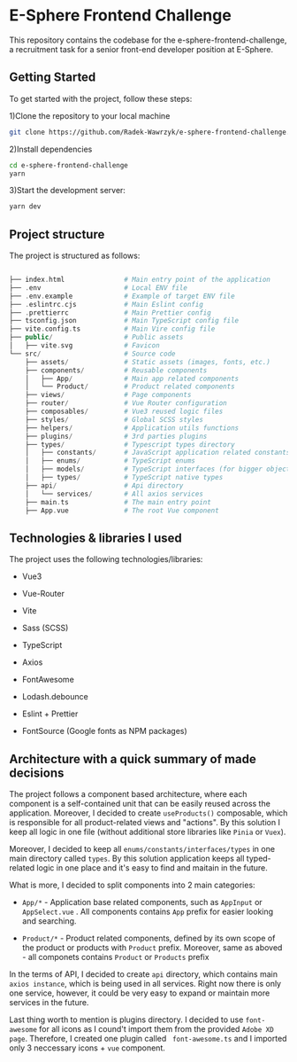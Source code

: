 # E-Sphere Frontend Challenge

This repository contains the codebase for the e-sphere-frontend-challenge, a recruitment task for a senior front-end developer position at E-Sphere.

## Getting Started

To get started with the project, follow these steps:

1)Clone the repository to your local machine

```bash
git clone https://github.com/Radek-Wawrzyk/e-sphere-frontend-challenge.git
```

2)Install dependencies

```bash
cd e-sphere-frontend-challenge
yarn
```

3)Start the development server:

```bash
yarn dev
```

## Project structure

The project is structured as follows:

```php

├── index.html               # Main entry point of the application
├── .env                     # Local ENV file
├── .env.example             # Example of target ENV file
├── .eslintrc.cjs            # Main Eslint config
├── .prettierrc              # Main Prettier config
├── tsconfig.json            # Main TypeScript config file
├── vite.config.ts           # Main Vire config file
├── public/                  # Public assets
│   ├── vite.svg             # Favicon 
└── src/                     # Source code
    ├── assets/              # Static assets (images, fonts, etc.)
    ├── components/          # Reusable components
    │   ├── App/             # Main app related components
    │   └── Product/         # Product related components
    ├── views/               # Page components
    ├── router/              # Vue Router configuration
    ├── composables/         # Vue3 reused logic files
    ├── styles/              # Global SCSS styles
    ├── helpers/             # Application utils functions
    ├── plugins/             # 3rd parties plugins
    ├── types/               # Typescript types directory
    │   ├── constants/       # JavaScript application related constants
    │   ├── enums/           # TypeScript enums
    │   ├── models/          # TypeScript interfaces (for bigger objects)
    │   ├── types/           # TypeScript native types
    ├── api/                 # Api directory
    │   └── services/        # All axios services
    ├── main.ts              # The main entry point
    ├── App.vue              # The root Vue component
```

## Technologies & libraries I used

The project uses the following technologies/libraries:

- Vue3
  
- Vue-Router
  
- Vite
  
- Sass (SCSS)
  
- TypeScript
  
- Axios
  
- FontAwesome
  
- Lodash.debounce
  
- Eslint + Prettier
  
- FontSource (Google fonts as NPM packages)
  

## Architecture with a quick summary of made decisions

The project follows a component based architecture, where each component is a self-contained unit that can be easily reused across the application. Moreover, I decided to create `useProducts()` composable, which is responsible for all product-related views and "actions". By this solution I keep all logic in one file (without additional store libraries like `Pinia` or `Vuex`).

Moreover, I decided to keep all `enums/constants/interfaces/types` in one main directory called `types`. By this solution application keeps all typed-related logic in one place and it's easy to find and maitain in the future.

What is more, I decided to split components into 2 main categories:

- `App/*` - Application base related components, such as `AppInput` or `AppSelect.vue` . All components contains `App` prefix for easier looking and searching.
  
- `Product/*` - Product related components, defined by its own scope of the product or products with `Product` prefix. Moreover, same as aboved - all componets contains `Product` or `Products` prefix
  

In the terms of API, I decided to create `api` directory, which contains main `axios instance`, which is being used in all services. Right now there is only one service, however, it could be very easy to expand or maintain more services in the future.

Last thing worth to mention is plugins directory. I decided to use `font-awesome` for all icons as I cound't import them from the provided `Adobe XD page`. Therefore, I created one plugin called ` font-awesome.ts` and I imported only 3 neccessary icons + `vue` component.